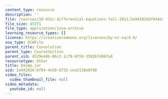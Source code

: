```yaml
---
content_type: resource
description: ''
file: /courses/18-03sc-differential-equations-fall-2011/2a942816bf044e588732cea2118e8f88_Daimp.jar
file_size: 45371
file_type: application/java-archive
learning_resource_types: []
license: https://creativecommons.org/licenses/by-nc-sa/4.0/
ocw_type: OCWFile
parent_title: Convolution
parent_type: CourseSection
parent_uid: 4529e4db-06c2-1cf9-bf59-359267d96fa8
resourcetype: Other
title: Daimp.jar
uid: 2a942816-bf04-4e58-8732-cea2118e8f88
video_files:
  video_thumbnail_file: null
video_metadata:
  youtube_id: null
---
```

